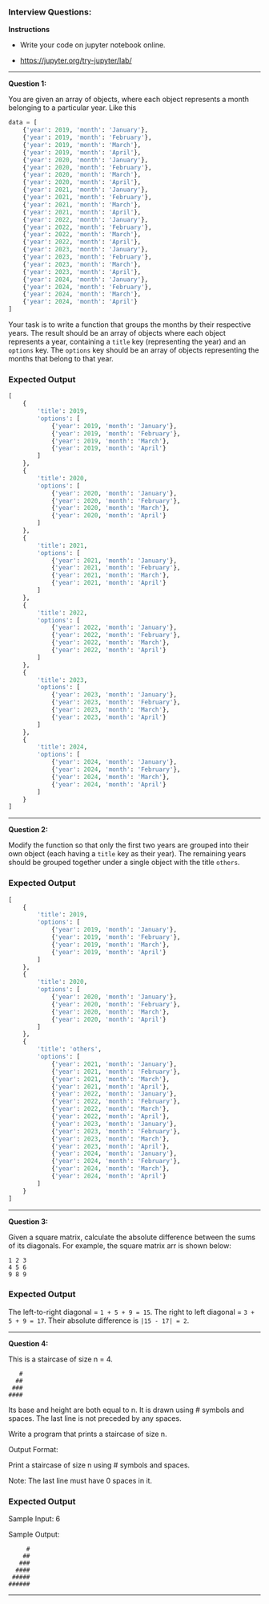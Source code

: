 ### Interview Questions:

**Instructions**

- Write your code on jupyter notebook online. 

- https://jupyter.org/try-jupyter/lab/

---

**Question 1:**

You are given an array of objects, where each object represents a month belonging to a particular year. Like this

```python
data = [
    {'year': 2019, 'month': 'January'},
    {'year': 2019, 'month': 'February'},
    {'year': 2019, 'month': 'March'},
    {'year': 2019, 'month': 'April'},
    {'year': 2020, 'month': 'January'},
    {'year': 2020, 'month': 'February'},
    {'year': 2020, 'month': 'March'},
    {'year': 2020, 'month': 'April'},
    {'year': 2021, 'month': 'January'},
    {'year': 2021, 'month': 'February'},
    {'year': 2021, 'month': 'March'},
    {'year': 2021, 'month': 'April'},
    {'year': 2022, 'month': 'January'},
    {'year': 2022, 'month': 'February'},
    {'year': 2022, 'month': 'March'},
    {'year': 2022, 'month': 'April'},
    {'year': 2023, 'month': 'January'},
    {'year': 2023, 'month': 'February'},
    {'year': 2023, 'month': 'March'},
    {'year': 2023, 'month': 'April'},
    {'year': 2024, 'month': 'January'},
    {'year': 2024, 'month': 'February'},
    {'year': 2024, 'month': 'March'},
    {'year': 2024, 'month': 'April'}
]
```
Your task is to write a function that groups the months by their respective years. The result should be an array of objects where each object represents a year, containing a `title` key (representing the year) and an `options` key. The `options` key should be an array of objects representing the months that belong to that year.

### Expected Output

```python
[
    {
        'title': 2019,
        'options': [
            {'year': 2019, 'month': 'January'},
            {'year': 2019, 'month': 'February'},
            {'year': 2019, 'month': 'March'},
            {'year': 2019, 'month': 'April'}
        ]
    },
    {
        'title': 2020,
        'options': [
            {'year': 2020, 'month': 'January'},
            {'year': 2020, 'month': 'February'},
            {'year': 2020, 'month': 'March'},
            {'year': 2020, 'month': 'April'}
        ]
    },
    {
        'title': 2021,
        'options': [
            {'year': 2021, 'month': 'January'},
            {'year': 2021, 'month': 'February'},
            {'year': 2021, 'month': 'March'},
            {'year': 2021, 'month': 'April'}
        ]
    },
    {
        'title': 2022,
        'options': [
            {'year': 2022, 'month': 'January'},
            {'year': 2022, 'month': 'February'},
            {'year': 2022, 'month': 'March'},
            {'year': 2022, 'month': 'April'}
        ]
    },
    {
        'title': 2023,
        'options': [
            {'year': 2023, 'month': 'January'},
            {'year': 2023, 'month': 'February'},
            {'year': 2023, 'month': 'March'},
            {'year': 2023, 'month': 'April'}
        ]
    },
    {
        'title': 2024,
        'options': [
            {'year': 2024, 'month': 'January'},
            {'year': 2024, 'month': 'February'},
            {'year': 2024, 'month': 'March'},
            {'year': 2024, 'month': 'April'}
        ]
    }
]
```


---

**Question 2:**

Modify the function so that only the first two years are grouped into their own object (each having a `title` key as their year). The remaining years should be grouped together under a single object with the title `others`.
### Expected Output

```python
[
    {
        'title': 2019,
        'options': [
            {'year': 2019, 'month': 'January'},
            {'year': 2019, 'month': 'February'},
            {'year': 2019, 'month': 'March'},
            {'year': 2019, 'month': 'April'}
        ]
    },
    {
        'title': 2020,
        'options': [
            {'year': 2020, 'month': 'January'},
            {'year': 2020, 'month': 'February'},
            {'year': 2020, 'month': 'March'},
            {'year': 2020, 'month': 'April'}
        ]
    },
    {
        'title': 'others',
        'options': [
            {'year': 2021, 'month': 'January'},
            {'year': 2021, 'month': 'February'},
            {'year': 2021, 'month': 'March'},
            {'year': 2021, 'month': 'April'},
            {'year': 2022, 'month': 'January'},
            {'year': 2022, 'month': 'February'},
            {'year': 2022, 'month': 'March'},
            {'year': 2022, 'month': 'April'},
            {'year': 2023, 'month': 'January'},
            {'year': 2023, 'month': 'February'},
            {'year': 2023, 'month': 'March'},
            {'year': 2023, 'month': 'April'},
            {'year': 2024, 'month': 'January'},
            {'year': 2024, 'month': 'February'},
            {'year': 2024, 'month': 'March'},
            {'year': 2024, 'month': 'April'}
        ]
    }
]
```
---
**Question 3:**

Given a square matrix, calculate the absolute difference between the sums of its diagonals.
For example, the square matrix arr is shown below:
```
1 2 3
4 5 6
9 8 9 
```

### Expected Output

The left-to-right diagonal = `1 + 5 + 9 = 15`. The right to left diagonal = `3 + 5 + 9 = 17`. Their absolute difference is `|15 - 17| = 2`.

---
**Question 4:**

This is a staircase of size n = 4.
```
   #
  ##
 ###
####
```

Its base and height are both equal to n. It is drawn using # symbols and spaces. The last line is not preceded by any spaces.

Write a program that prints a staircase of size n.

Output Format:

Print a staircase of size n using # symbols and spaces.

Note: The last line must have 0 spaces in it.

### Expected Output

Sample Input: 6

Sample Output:
```
     #
    ##
   ###
  ####
 #####
######
```
---

